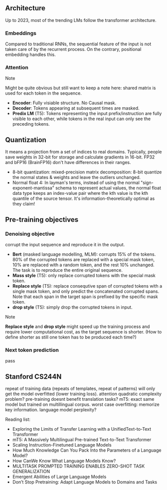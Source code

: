 ## Architecture
Up to 2023, most of the trending LMs follow the transformer architecture. 
### Embeddings 
Compared to traditional RNNs, the sequential feature of the input is not taken care of by the recurrent process. On the contrary, positional embedding handles this. 

### Attention
> [!NOTE]  
> Might be quite obvious but still want to keep a note here: shared matrix is used for each token in the sequence.

- **Encoder**: Fully visiable structure. No Causal mask.
- **Decoder**: Tokens appearing at subsequent times are masked.
- **Predix LM** (T5): Tokens representing the input prefix/instruction are fully visible to each other, while tokens in the real input can only see the preceding tokens.

## Quantization
It means a projection from a set of indices to real domains. Typically, people save weights in 32-bit for storage and calculate gradients in 16-bit. 
FP32 and bFP16 (BrainFP16) don't have differences in their ranges.

- 8-bit quantization: mixed-precision matrix decomposition: 8-bit quantize the normal states & weights and leave the outliers unchanged.
- Normal float 4: In layman's terms, instead of using the normal "sign-exponent-mantissa" schema to represent actual values, the normal float data type keeps an index-value
pair where the kth value is the kth quantile of the source tensor. It's information-theoretically optimal as they claim!

## Pre-training objectives
### Denoising objective
corrupt the input sequence and reproduce it in the output.
- **Bert** (masked language modelling, MLM): corrupts 15% of the tokens. 80% of the corrupted tokens are replaced with a special mask token, 10% are replaced with a random token, and the rest 10% unchanged. The task is to reproduce the entire original sequence.
- **Mass style** (T5): only replace corrupted tokens with the special mask token.
- **Replace style** (T5): replace consequtive span of corrupted tokens with a single mask token, and only predict the concatenated corrupted spans. Note that each span in the target span is prefixed by the specific mask token.
- **drop style** (T5): simply drop the corrupted tokens in input.

> [!NOTE]  
> **Replace style** and **drop style** might speed up the training process and require lower computational cost, as the target sequence is shorter. (How to define shorter as still one token has to be produced each time?)

### Next token prediction
pass

## Stanford CS244N

repeat of training data (repeats of templates, repeat of patterns) will only get the model overfitted (lower training loss).
attention quadratic complexity problem?
pre-training doesnt benefit translation tasks?
mT5: exact same model but trained on multillingual corpus.
worst case overfitting: memorize key information.
language model perplexity?

Reading list: 
- Exploring the Limits of Transfer Learning with a UnifiedText-to-Text Transformer
- mT5: A Massively Multilingual Pre-trained Text-to-Text Transformer
- Scaling Instruction-Finetuned Language Models
- How Much Knowledge Can You Pack Into the Parameters of a Language Model?
- How CanWe Know What Language Models Know?
- MULTITASK PROMPTED TRAINING ENABLES ZERO-SHOT TASK GENERALIZATION
- Emergent Abilities of Large Language Models
- Don’t Stop Pretraining: Adapt Language Models to Domains and Tasks
